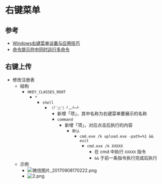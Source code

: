 
# 右键菜单

## 参考
- [Windows右键菜单设置与应用技巧](http://www.cnblogs.com/russellluo/archive/2011/11/25/2263817.html)
- [命令提示符中同时运行多命令](http://www.45it.com/order/200512/3041.htm)

## 右键上传
- 修改注册表
    - 结构
        - `HKEY_CLASSES_ROOT`
            - `*`
                - `shell`
                    - `（╯‵□′）╯︵┴─┴`
                    	- 新增「项」，其中名称为右键菜单要展示的名称
                    	- `command`
                        	- 新增「项」，对应点击后执行的内容
                        		- `默认`
                        			- `cmd.exe /k upload.exe -path=%1 && exit`
                        				- `cmd.exe /k XXXXX` 
                        					- 在 cmd 中执行 `XXXXX` 指令
                        					- `&&` 于前一条指令执行完成后执行
    - 示例
        - ![微信图片_20170908170222.png](http://otzm88f21.bkt.clouddn.com/425eca95-80af-4988-97fc-a1676e190dd4.png)
        - ![2.png](http://otzm88f21.bkt.clouddn.com/0a666895-6f16-4dc8-8a4b-5493713fc25f.png)
